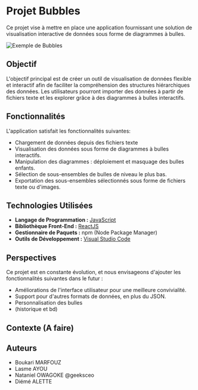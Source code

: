 # Projet Bubbles

Ce projet vise à mettre en place une application fournissant une solution de visualisation interactive de données sous forme de diagrammes à bulles.

![Exemple de Bubbles](images/exemple_bubbles.png)

## Objectif
L'objectif principal est de créer un outil de visualisation de données flexible et interactif afin de faciliter la compréhension des structures hiérarchiques des données. Les utilisateurs pourront importer des données à partir de fichiers texte et les explorer grâce à des diagrammes à bulles interactifs.


## Fonctionnalités 
L'application satisfait les fonctionnalités suivantes:
- Chargement de données depuis des fichiers texte
- Visualisation des données sous forme de diagrammes à bulles interactifs.
- Manipulation des diagrammes : déploiement et masquage des bulles enfants.
- Sélection de sous-ensembles de bulles de niveau le plus bas.
- Exportation des sous-ensembles sélectionnés sous forme de fichiers texte ou d'images.


## Technologies Utilisées
- **Langage de Programmation :** [JavaScript](https://www.javascript.com/)
- **Bibliothèque Front-End :** [ReactJS](https://fr.legacy.reactjs.org/)
- **Gestionnaire de Paquets :** npm (Node Package Manager)
- **Outils de Développement :** [Visual Studio Code](https://code.visualstudio.com/)


## Perspectives
Ce projet est en constante évolution, et nous envisageons d'ajouter les fonctionnalités suivantes dans le futur :
- Améliorations de l'interface utilisateur pour une meilleure convivialité.
- Support pour d'autres formats de données, en plus du JSON.
- Personnalisation des bulles
- (historique et bd)

## Contexte (A faire)

## Auteurs
-   Boukari MARFOUZ
-   Lasme AYOU
-   Nataniel OWAGOKE @geeksceo
-   Diémé ALETTE
